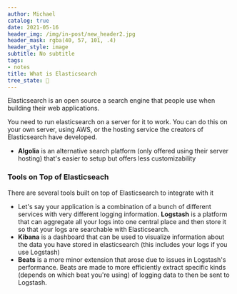 ```yaml
---
author: Michael
catalog: true
date: 2021-05-16
header_img: /img/in-post/new_header2.jpg
header_mask: rgba(40, 57, 101, .4)
header_style: image
subtitle: No subtitle
tags:
- notes
title: What is Elasticsearch
tree_state: 🌱
---
```


Elasticsearch is an open source a search engine that people use when building their web applications. 

You need to run elasticsearch on a server for it to work. You can do this on your own server, using AWS, or the hosting service the creators of Elasticsearch have developed.
- **Algolia** is an alternative search platform (only offered using their server hosting) that's easier to setup but offers less customizability


### Tools on Top of Elasticseach
There are several tools built on top of Elasticsearch to integrate with it
- Let's say your application is a combination of a bunch of different services with very different logging information. **Logstash** is a platform that can aggregate all your logs into one central place and then store it so that your logs are searchable with Elasticsearch.
- **Kibana** is a dashboard that can be used to visualize information about the data you have stored in elasticsearch (this includes your logs if you use Logstash)
- **Beats** is a more minor extension that arose due to issues in Logstash's performance. Beats are made to more efficiently extract specific kinds (depends on which beat you're using) of logging data to then be sent to Logstash.